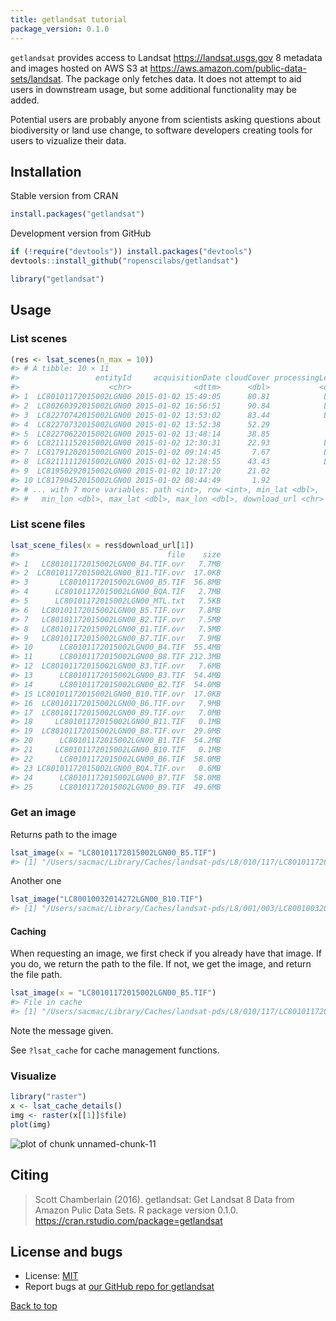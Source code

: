 ```yaml
---
title: getlandsat tutorial
package_version: 0.1.0
---
```




`getlandsat` provides access to Landsat <https://landsat.usgs.gov> 8 metadata and images hosted on AWS S3 at <https://aws.amazon.com/public-data-sets/landsat>. The package only fetches data. It does not attempt to aid users in downstream usage, but some additional functionality may be added.

Potential users are probably anyone from scientists asking questions about biodiversity or land use change, to software developers creating tools for users to vizualize their data.

<section id="installation">

## Installation

Stable version from CRAN


```r
install.packages("getlandsat")
```

Development version from GitHub


```r
if (!require("devtools")) install.packages("devtools")
devtools::install_github("ropenscilabs/getlandsat")
```


```r
library("getlandsat")
```

<section id="usage">

## Usage





### List scenes


```r
(res <- lsat_scenes(n_max = 10))
#> # A tibble: 10 × 11
#>                 entityId     acquisitionDate cloudCover processingLevel
#>                    <chr>              <dttm>      <dbl>           <chr>
#> 1  LC80101172015002LGN00 2015-01-02 15:49:05      80.81            L1GT
#> 2  LC80260392015002LGN00 2015-01-02 16:56:51      90.84            L1GT
#> 3  LC82270742015002LGN00 2015-01-02 13:53:02      83.44            L1GT
#> 4  LC82270732015002LGN00 2015-01-02 13:52:38      52.29             L1T
#> 5  LC82270622015002LGN00 2015-01-02 13:48:14      38.85             L1T
#> 6  LC82111152015002LGN00 2015-01-02 12:30:31      22.93            L1GT
#> 7  LC81791202015002LGN00 2015-01-02 09:14:45       7.67            L1GT
#> 8  LC82111112015002LGN00 2015-01-02 12:28:55      43.43            L1GT
#> 9  LC81950292015002LGN00 2015-01-02 10:17:20      21.02             L1T
#> 10 LC81790452015002LGN00 2015-01-02 08:44:49       1.92             L1T
#> # ... with 7 more variables: path <int>, row <int>, min_lat <dbl>,
#> #   min_lon <dbl>, max_lat <dbl>, max_lon <dbl>, download_url <chr>
```

### List scene files


```r
lsat_scene_files(x = res$download_url[1])
#>                                 file    size
#> 1   LC80101172015002LGN00_B4.TIF.ovr   7.7MB
#> 2  LC80101172015002LGN00_B11.TIF.ovr  17.0KB
#> 3       LC80101172015002LGN00_B5.TIF  56.8MB
#> 4      LC80101172015002LGN00_BQA.TIF   2.7MB
#> 5      LC80101172015002LGN00_MTL.txt   7.5KB
#> 6   LC80101172015002LGN00_B5.TIF.ovr   7.8MB
#> 7   LC80101172015002LGN00_B2.TIF.ovr   7.5MB
#> 8   LC80101172015002LGN00_B1.TIF.ovr   7.5MB
#> 9   LC80101172015002LGN00_B7.TIF.ovr   7.9MB
#> 10      LC80101172015002LGN00_B4.TIF  55.4MB
#> 11      LC80101172015002LGN00_B8.TIF 212.3MB
#> 12  LC80101172015002LGN00_B3.TIF.ovr   7.6MB
#> 13      LC80101172015002LGN00_B3.TIF  54.4MB
#> 14      LC80101172015002LGN00_B2.TIF  54.0MB
#> 15 LC80101172015002LGN00_B10.TIF.ovr  17.0KB
#> 16  LC80101172015002LGN00_B6.TIF.ovr   7.9MB
#> 17  LC80101172015002LGN00_B9.TIF.ovr   7.0MB
#> 18     LC80101172015002LGN00_B11.TIF   0.1MB
#> 19  LC80101172015002LGN00_B8.TIF.ovr  29.0MB
#> 20      LC80101172015002LGN00_B1.TIF  54.2MB
#> 21     LC80101172015002LGN00_B10.TIF   0.1MB
#> 22      LC80101172015002LGN00_B6.TIF  58.0MB
#> 23 LC80101172015002LGN00_BQA.TIF.ovr   0.6MB
#> 24      LC80101172015002LGN00_B7.TIF  58.0MB
#> 25      LC80101172015002LGN00_B9.TIF  49.6MB
```

### Get an image

Returns path to the image


```r
lsat_image(x = "LC80101172015002LGN00_B5.TIF")
#> [1] "/Users/sacmac/Library/Caches/landsat-pds/L8/010/117/LC80101172015002LGN00/LC80101172015002LGN00_B5.TIF"
```

Another one


```r
lsat_image("LC80010032014272LGN00_B10.TIF")
#> [1] "/Users/sacmac/Library/Caches/landsat-pds/L8/001/003/LC80010032014272LGN00/LC80010032014272LGN00_B10.TIF"
```

#### Caching

When requesting an image, we first check if you already have that image. If you do,
we return the path to the file. If not, we get the image, and return the file path.


```r
lsat_image(x = "LC80101172015002LGN00_B5.TIF")
#> File in cache
#> [1] "/Users/sacmac/Library/Caches/landsat-pds/L8/010/117/LC80101172015002LGN00/LC80101172015002LGN00_B5.TIF"
```

Note the message given.

See `?lsat_cache` for cache management functions.

### Visualize


```r
library("raster")
x <- lsat_cache_details()
img <- raster(x[[1]]$file)
plot(img)
```

![plot of chunk unnamed-chunk-11](../assets/tutorial-images/getlandsat/unnamed-chunk-11-1.png)


<section id="citing">

## Citing

> Scott Chamberlain (2016). getlandsat: Get Landsat 8 Data
  from Amazon Pulic Data Sets. R package version 0.1.0.
  https://cran.rstudio.com/package=getlandsat


<section id="license_bugs">

## License and bugs

* License: [MIT](http://opensource.org/licenses/MIT)
* Report bugs at [our GitHub repo for getlandsat](https://github.com/ropenscilabs/getlandsat/issues?state=open)


[Back to top](#top)
